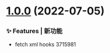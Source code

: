 # [1.0.0](/compare/3715981...1.0.0) (2022-07-05)


### ✨ Features | 新功能

* fetch xml hooks 3715981



